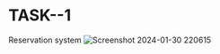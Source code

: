 # TASK--1
Reservation system
![Screenshot 2024-01-30 220615](https://github.com/NEELA1811/TASK--1/assets/157453205/58a996a8-9b28-4029-960e-2edca6174806)
